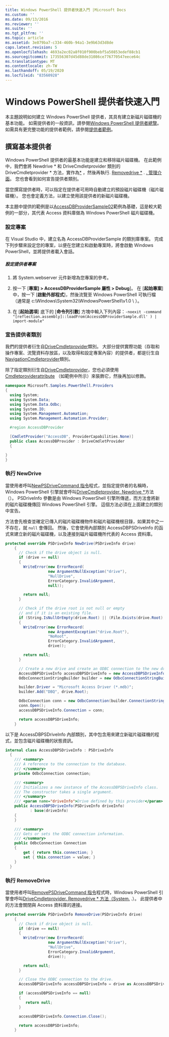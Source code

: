 ```yaml
---
title: Windows PowerShell 提供者快速入門 |Microsoft Docs
ms.custom: ''
ms.date: 09/13/2016
ms.reviewer: ''
ms.suite: ''
ms.tgt_pltfrm: ''
ms.topic: article
ms.assetid: 3e879ba7-c334-460b-94a1-3e9b63d3d8de
caps.latest.revision: 5
ms.openlocfilehash: 4693a2ec02a8f010f900bebf5a50853edef88cb1
ms.sourcegitcommit: 173556307d45d88de31086ce776770547eece64c
ms.translationtype: MT
ms.contentlocale: zh-TW
ms.lasthandoff: 05/19/2020
ms.locfileid: "83560928"
---
```

# <a name="windows-powershell-provider-quickstart"></a>Windows PowerShell 提供者快速入門

本主題說明如何建立 Windows PowerShell 提供者，其具有建立新磁片磁碟機的基本功能。 如需提供者的一般資訊，請參閱[Windows PowerShell 提供者總覽](./windows-powershell-provider-overview.md)。 如需具有更完整功能的提供者範例，請參閱[提供者範例](./provider-samples.md)。

## <a name="writing-a-basic-provider"></a>撰寫基本提供者

Windows PowerShell 提供者的最基本功能是建立和移除磁片磁碟機。 在此範例中，我們會將 Newdrive * 和 DriveCmdletprovider 類別的 DriveCmdletprovider * 方法，實作為[*](/dotnet/api/System.Management.Automation.Provider.DriveCmdletProvider.NewDrive) ，然後再執行. [Removedrive *](/dotnet/api/System.Management.Automation.Provider.DriveCmdletProvider.RemoveDrive) . [. 管理介面](/dotnet/api/System.Management.Automation.Provider.DriveCmdletProvider)。 您也會看到如何宣告提供者類別。

當您撰寫提供者時，可以指定在提供者可用時自動建立的預設磁片磁碟機（磁片磁碟機）。 您也會定義方法，以建立使用該提供者的新磁片磁碟機。

本主題中提供的範例是以[AccessDBProviderSample02](./accessdbprovidersample02.md)範例為基礎，這是較大範例的一部分，其代表 Access 資料庫做為 Windows PowerShell 磁片磁碟機。

### <a name="setting-up-the-project"></a>設定專案

在 Visual Studio 中，建立名為 AccessDBProviderSample 的類別庫專案。 完成下列步驟來設定您的專案，以便在您建立和啟動專案時，將會啟動 Windows PowerShell，並將提供者載入會話。

##### <a name="configure-the-provider-project"></a>設定提供者專案

1. 將 System.webserver 元件新增為您專案的參考。

2. 按一下 [**專案] > AccessDBProviderSample 屬性 > Debug**]。 在 [**起始專案**] 中，按一下 [**啟動外部程式**]，然後流覽至 Windows PowerShell 可執行檔（通常是 c:\Windows\System32\WindowsPowerShell\v1.0 \\ ）。

3. 在 [**起始選項**] 底下的 [**命令列引數**] 方塊中輸入下列內容：`-noexit -command "[reflection.assembly]::loadFrom(AccessDBProviderSample.dll' ) | import-module"`

### <a name="declaring-the-provider-class"></a>宣告提供者類別

我們的提供者衍生自[DriveCmdletprovider](/dotnet/api/System.Management.Automation.Provider.DriveCmdletProvider)類別。 大部分提供實際功能（存取和操作專案、流覽資料存放區，以及取得和設定專案內容）的提供者，都是衍生自[NavigationCmdletprovider](/dotnet/api/System.Management.Automation.Provider.NavigationCmdletProvider)類別。

除了指定類別衍生自[DriveCmdletprovider](/dotnet/api/System.Management.Automation.Provider.DriveCmdletProvider)，您也必須使用[Cmdletproviderattribute](/dotnet/api/System.Management.Automation.Provider.CmdletProviderAttribute) （如範例中所示）來裝飾它，然後再加以修飾。

```csharp
namespace Microsoft.Samples.PowerShell.Providers
{
  using System;
  using System.Data;
  using System.Data.Odbc;
  using System.IO;
  using System.Management.Automation;
  using System.Management.Automation.Provider;

  #region AccessDBProvider

  [CmdletProvider("AccessDB", ProviderCapabilities.None)]
  public class AccessDBProvider : DriveCmdletProvider
  {

}
}
```

### <a name="implementing-newdrive"></a>執行 NewDrive

當使用者呼叫[NewPSDriveCommand 指令](/dotnet/api/Microsoft.PowerShell.Commands.Newpsdrivecommand)程式，並指定提供者的名稱時，Windows PowerShell 引擎就會呼叫[DriveCmdletprovider. Newdrive *](/dotnet/api/System.Management.Automation.Provider.DriveCmdletProvider.NewDrive)方法（）。 PSDriveInfo 參數是由 Windows PowerShell 引擎所傳遞，而方法會將新的磁片磁碟機傳回 Windows PowerShell 引擎。 這個方法必須在上面建立的類別中宣告。

方法會先檢查並確定已傳入的磁片磁碟機物件和磁片磁碟機根目錄，如果其中之一不存在，就 `null` 會傳回。 然後，它會使用內部類別 AccessDBPSDriveInfo 的函式來建立新的磁片磁碟機，以及連接到磁片磁碟機所代表的 Access 資料庫。

```csharp
protected override PSDriveInfo NewDrive(PSDriveInfo drive)
    {
      // Check if the drive object is null.
      if (drive == null)
      {
        WriteError(new ErrorRecord(
                   new ArgumentNullException("drive"),
                   "NullDrive",
                   ErrorCategory.InvalidArgument,
                   null));

        return null;
      }

      // Check if the drive root is not null or empty
      // and if it is an existing file.
      if (String.IsNullOrEmpty(drive.Root) || (File.Exists(drive.Root) == false))
      {
        WriteError(new ErrorRecord(
                   new ArgumentException("drive.Root"),
                   "NoRoot",
                   ErrorCategory.InvalidArgument,
                   drive));

        return null;
      }

      // Create a new drive and create an ODBC connection to the new drive.
      AccessDBPSDriveInfo accessDBPSDriveInfo = new AccessDBPSDriveInfo(drive);
      OdbcConnectionStringBuilder builder = new OdbcConnectionStringBuilder();

      builder.Driver = "Microsoft Access Driver (*.mdb)";
      builder.Add("DBQ", drive.Root);

      OdbcConnection conn = new OdbcConnection(builder.ConnectionString);
      conn.Open();
      accessDBPSDriveInfo.Connection = conn;

      return accessDBPSDriveInfo;
    }
```

以下是 AccessDBPSDriveInfo 內部類別，其中包含用來建立新磁片磁碟機的程式，並包含磁片磁碟機的狀態資訊。

```csharp
internal class AccessDBPSDriveInfo : PSDriveInfo
  {
    /// <summary>
    /// A reference to the connection to the database.
    /// </summary>
    private OdbcConnection connection;

    /// <summary>
    /// Initializes a new instance of the AccessDBPSDriveInfo class.
    /// The constructor takes a single argument.
    /// </summary>
    /// <param name="driveInfo">Drive defined by this provider</param>
    public AccessDBPSDriveInfo(PSDriveInfo driveInfo)
           : base(driveInfo)
    {
    }

    /// <summary>
    /// Gets or sets the ODBC connection information.
    /// </summary>
    public OdbcConnection Connection
    {
        get { return this.connection; }
        set { this.connection = value; }
    }
  }
```

### <a name="implementing-removedrive"></a>執行 RemoveDrive

當使用者呼叫[RemovePSDriveCommand 指令](/dotnet/api/Microsoft.PowerShell.Commands.removepsdrivecommand)程式時，Windows PowerShell 引擎會呼叫[DriveCmdletprovider. Removedrive * 方法（System.](/dotnet/api/System.Management.Automation.Provider.DriveCmdletProvider.RemoveDrive) .）。 此提供者中的方法會關閉與 Access 資料庫的連接。

```csharp
protected override PSDriveInfo RemoveDrive(PSDriveInfo drive)
    {
      // Check if drive object is null.
      if (drive == null)
      {
        WriteError(new ErrorRecord(
                   new ArgumentNullException("drive"),
                   "NullDrive",
                   ErrorCategory.InvalidArgument,
                   drive));

        return null;
      }

      // Close the ODBC connection to the drive.
      AccessDBPSDriveInfo accessDBPSDriveInfo = drive as AccessDBPSDriveInfo;

      if (accessDBPSDriveInfo == null)
      {
         return null;
      }

      accessDBPSDriveInfo.Connection.Close();

      return accessDBPSDriveInfo;
    }
```
